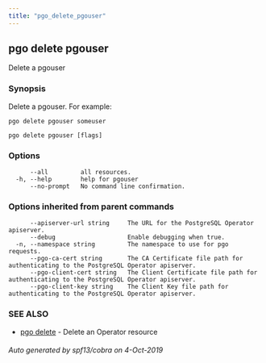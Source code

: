 ```yaml
---
title: "pgo_delete_pgouser"
---
```

## pgo delete pgouser

Delete a pgouser

### Synopsis

Delete a pgouser. For example:
    
    pgo delete pgouser someuser

```
pgo delete pgouser [flags]
```

### Options

```
      --all         all resources.
  -h, --help        help for pgouser
      --no-prompt   No command line confirmation.
```

### Options inherited from parent commands

```
      --apiserver-url string     The URL for the PostgreSQL Operator apiserver.
      --debug                    Enable debugging when true.
  -n, --namespace string         The namespace to use for pgo requests.
      --pgo-ca-cert string       The CA Certificate file path for authenticating to the PostgreSQL Operator apiserver.
      --pgo-client-cert string   The Client Certificate file path for authenticating to the PostgreSQL Operator apiserver.
      --pgo-client-key string    The Client Key file path for authenticating to the PostgreSQL Operator apiserver.
```

### SEE ALSO

* [pgo delete](/operatorcli/cli/pgo_delete/)	 - Delete an Operator resource

###### Auto generated by spf13/cobra on 4-Oct-2019
